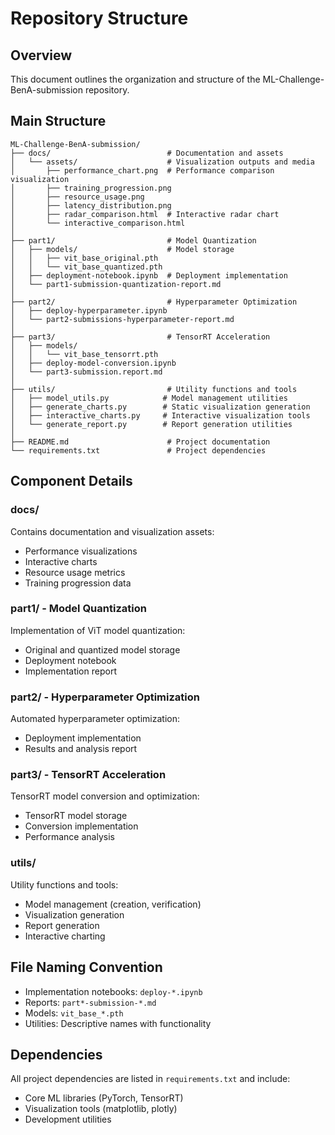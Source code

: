 # Repository Structure

## Overview
This document outlines the organization and structure of the ML-Challenge-BenA-submission repository.

## Main Structure
```
ML-Challenge-BenA-submission/
├── docs/                          # Documentation and assets
│   └── assets/                    # Visualization outputs and media
│       ├── performance_chart.png  # Performance comparison visualization
│       ├── training_progression.png
│       ├── resource_usage.png
│       ├── latency_distribution.png
│       ├── radar_comparison.html  # Interactive radar chart
│       └── interactive_comparison.html
│
├── part1/                         # Model Quantization
│   ├── models/                    # Model storage
│   │   ├── vit_base_original.pth
│   │   └── vit_base_quantized.pth
│   ├── deployment-notebook.ipynb  # Deployment implementation
│   └── part1-submission-quantization-report.md
│
├── part2/                         # Hyperparameter Optimization
│   ├── deploy-hyperparameter.ipynb
│   └── part2-submissions-hyperparameter-report.md
│
├── part3/                         # TensorRT Acceleration
│   ├── models/
│   │   └── vit_base_tensorrt.pth
│   ├── deploy-model-conversion.ipynb
│   └── part3-submission.report.md
│
├── utils/                         # Utility functions and tools
│   ├── model_utils.py            # Model management utilities
│   ├── generate_charts.py        # Static visualization generation
│   ├── interactive_charts.py     # Interactive visualization tools
│   └── generate_report.py        # Report generation utilities
│
├── README.md                      # Project documentation
└── requirements.txt               # Project dependencies
```

## Component Details

### docs/
Contains documentation and visualization assets:
- Performance visualizations
- Interactive charts
- Resource usage metrics
- Training progression data

### part1/ - Model Quantization
Implementation of ViT model quantization:
- Original and quantized model storage
- Deployment notebook
- Implementation report

### part2/ - Hyperparameter Optimization
Automated hyperparameter optimization:
- Deployment implementation
- Results and analysis report

### part3/ - TensorRT Acceleration
TensorRT model conversion and optimization:
- TensorRT model storage
- Conversion implementation
- Performance analysis

### utils/
Utility functions and tools:
- Model management (creation, verification)
- Visualization generation
- Report generation
- Interactive charting

## File Naming Convention
- Implementation notebooks: `deploy-*.ipynb`
- Reports: `part*-submission-*.md`
- Models: `vit_base_*.pth`
- Utilities: Descriptive names with functionality

## Dependencies
All project dependencies are listed in `requirements.txt` and include:
- Core ML libraries (PyTorch, TensorRT)
- Visualization tools (matplotlib, plotly)
- Development utilities